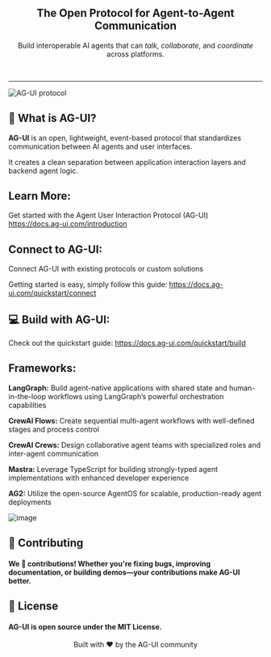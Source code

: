 <div align="center">
  

  <h2>
    The Open Protocol for Agent-to-Agent Communication
  </h2>
  <p>
    Build interoperable AI agents that can <em>talk</em>, <em>collaborate</em>, and <em>coordinate</em> across platforms.
  </p>
</div>

<br/>

---

![AG-UI protocol](https://github.com/user-attachments/assets/eef1fabe-b3f3-422a-99fe-05aecc083587)


## 🚀 What is AG-UI?

**AG-UI** is an open, lightweight, event-based protocol that standardizes communication between AI agents and user interfaces. 

It creates a clean separation between application interaction layers and backend agent logic.

## Learn More: 
Get started with the Agent User Interaction Protocol (AG-UI)
https://docs.ag-ui.com/introduction

## Connect to AG-UI: 

Connect AG-UI with existing protocols or custom solutions

Getting started is easy, simply follow this guide: https://docs.ag-ui.com/quickstart/connect

## 💻 Build with AG-UI:

Check out the quickstart guide: https://docs.ag-ui.com/quickstart/build

## Frameworks: 

**LangGraph:** Build agent-native applications with shared state and human-in-the-loop workflows using LangGraph’s powerful orchestration capabilities

**CrewAI Flows:** Create sequential multi-agent workflows with well-defined stages and process control

**CrewAI Crews:** Design collaborative agent teams with specialized roles and inter-agent communication

**Mastra:** Leverage TypeScript for building strongly-typed agent implementations with enhanced developer experience

**AG2:** Utilize the open-source AgentOS for scalable, production-ready agent deployments

![image](https://github.com/user-attachments/assets/7654a81d-191f-416c-bae0-d162bf9356c7)





## 📝 Contributing
#### We 💜 contributions! Whether you're fixing bugs, improving documentation, or building demos—your contributions make AG-UI better.


## 📄 License
#### AG-UI is open source under the MIT License.

<div align="center"> Built with ❤️ by the AG-UI community </div>
